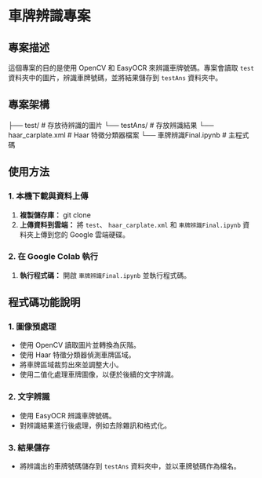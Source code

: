 # 車牌辨識專案

## 專案描述

這個專案的目的是使用 OpenCV 和 EasyOCR 來辨識車牌號碼。專案會讀取 `test` 資料夾中的圖片，辨識車牌號碼，並將結果儲存到 `testAns` 資料夾中。

## 專案架構

├── test/ # 存放待辨識的圖片 
└── testAns/ # 存放辨識結果 
└── haar_carplate.xml # Haar 特徵分類器檔案 
└── 車牌辨識Final.ipynb # 主程式碼

## 使用方法

### 1. 本機下載與資料上傳
1. **複製儲存庫：** git clone 
2. **上傳資料到雲端：** 將 `test`、 `haar_carplate.xml` 和 `車牌辨識Final.ipynb` 資料夾上傳到您的 Google 雲端硬碟。

### 2. 在 Google Colab 執行
1. **執行程式碼：** 開啟 `車牌辨識Final.ipynb` 並執行程式碼。

## 程式碼功能說明

### 1. 圖像預處理
* 使用 OpenCV 讀取圖片並轉換為灰階。
* 使用 Haar 特徵分類器偵測車牌區域。
* 將車牌區域裁剪出來並調整大小。
* 使用二值化處理車牌圖像，以便於後續的文字辨識。

### 2. 文字辨識
* 使用 EasyOCR 辨識車牌號碼。
* 對辨識結果進行後處理，例如去除雜訊和格式化。

### 3. 結果儲存
* 將辨識出的車牌號碼儲存到 `testAns` 資料夾中，並以車牌號碼作為檔名。
